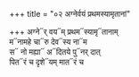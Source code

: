 +++
title = "०२ अग्नेर्वयं प्रथमस्यामृतानां"

+++
अग्ने᳓र् वय᳓म् प्रथम᳓स्यामृ᳓तानाम्  
म᳓नामहे चा᳓रु देव᳓स्य ना᳓म  
स᳓ नो मह्या᳓ अ᳓दितये पु᳓नर् दात्  
पित᳓रं च दृशे᳓यम् मात᳓रं च